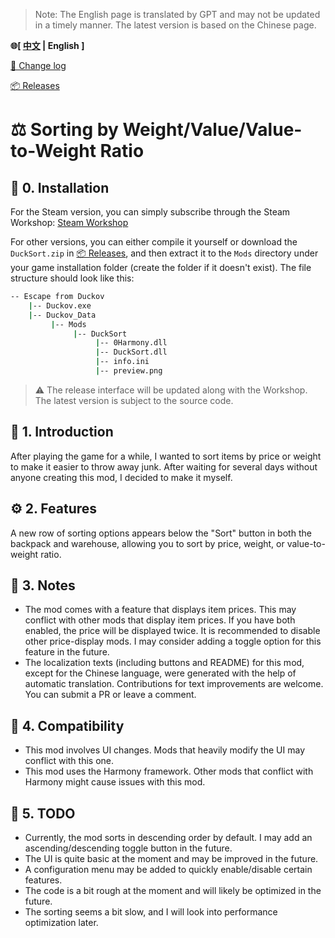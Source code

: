 ﻿> Note: The English page is translated by GPT and may not be updated in a timely manner. The latest version is based on the Chinese page.

**🌐[ [中文](README.md) | English ]**
    
[📝 Change log](CHANGELOG.md)

[📦 Releases](https://github.com/JMC2002/Duckov-Sort/releases)
# ⚖️ Sorting by Weight/Value/Value-to-Weight Ratio
## 🧩  0. Installation

For the Steam version, you can simply subscribe through the Steam Workshop: [Steam Workshop](https://steamcommunity.com/sharedfiles/filedetails/?id=3592004817)

For other versions, you can either compile it yourself or download the `DuckSort.zip` in [📦 Releases](https://github.com/JMC2002/Duckov-Sort/releases), and then extract it to the `Mods` directory under your game installation folder (create the folder if it doesn't exist). The file structure should look like this:

```sh
-- Escape from Duckov
    |-- Duckov.exe
    |-- Duckov_Data
         |-- Mods
              |-- DuckSort
                   |-- 0Harmony.dll
                   |-- DuckSort.dll
                   |-- info.ini
                   |-- preview.png
```
> ⚠️ The release interface will be updated along with the Workshop. The latest version is subject to the source code.

## 🧠 1. Introduction
After playing the game for a while, I wanted to sort items by price or weight to make it easier to throw away junk. After waiting for several days without anyone creating this mod, I decided to make it myself.

## ⚙️ 2. Features
A new row of sorting options appears below the "Sort" button in both the backpack and warehouse, allowing you to sort by price, weight, or value-to-weight ratio.

## 🔔 3. Notes
- The mod comes with a feature that displays item prices. This may conflict with other mods that display item prices. If you have both enabled, the price will be displayed twice. It is recommended to disable other price-display mods. I may consider adding a toggle option for this feature in the future.
- The localization texts (including buttons and README) for this mod, except for the Chinese language, were generated with the help of automatic translation. Contributions for text improvements are welcome. You can submit a PR or leave a comment.

## 🧩 4. Compatibility
- This mod involves UI changes. Mods that heavily modify the UI may conflict with this one.
- This mod uses the Harmony framework. Other mods that conflict with Harmony might cause issues with this mod.

## 🧭 5. TODO
- Currently, the mod sorts in descending order by default. I may add an ascending/descending toggle button in the future.
- The UI is quite basic at the moment and may be improved in the future.
- A configuration menu may be added to quickly enable/disable certain features.
- The code is a bit rough at the moment and will likely be optimized in the future.
- The sorting seems a bit slow, and I will look into performance optimization later.